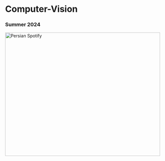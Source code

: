 # Computer-Vision
### Summer 2024

<div align="left">
<img src="https://i0.wp.com/eastgate-software.com/wp-content/uploads/2023/08/computer-vision.png?fit=930%2C521&ssl=1" height="400" width="500" alt="Persian Spotify" />
</div>
